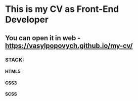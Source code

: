 # This is my CV as Front-End Developer 

## You can open it in web - https://vasylpopovych.github.io/my-cv/

### STACK:

#### HTML5
#### CSS3 
#### SCSS
